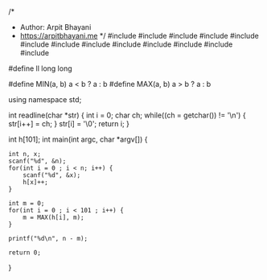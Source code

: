 /*
 *  Author: Arpit Bhayani
 *  https://arpitbhayani.me
 */
#include <cmath>
#include <cstdio>
#include <cstdlib>
#include <climits>
#include <deque>
#include <iostream>
#include <list>
#include <limits>
#include <map>
#include <queue>
#include <set>
#include <stack>
#include <vector>

#define ll long long

#define MIN(a, b) a < b ? a : b
#define MAX(a, b) a > b ? a : b

using namespace std;

int readline(char *str) {
    int i = 0;
    char ch;
    while((ch = getchar()) != '\n') {
        str[i++] = ch;
    }
    str[i] = '\0';
    return i;
}

int h[101];
int main(int argc, char *argv[]) {

    int n, x;
    scanf("%d", &n);
    for(int i = 0 ; i < n; i++) {
        scanf("%d", &x);
        h[x]++;
    }

    int m = 0;
    for(int i = 0 ; i < 101 ; i++) {
        m = MAX(h[i], m);
    }

    printf("%d\n", n - m);

    return 0;
}
